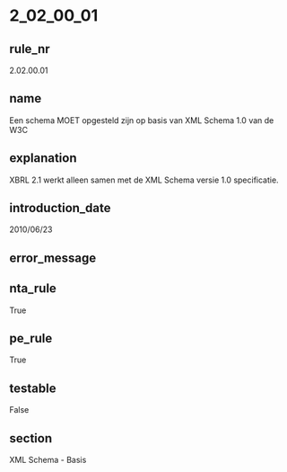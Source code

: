 # 2_02_00_01

## rule_nr
2.02.00.01

## name
Een schema MOET opgesteld zijn op basis van XML Schema 1.0 van de W3C

## explanation
XBRL 2.1 werkt alleen samen met de XML Schema versie 1.0 specificatie.

## introduction_date
2010/06/23

## error_message


## nta_rule
True

## pe_rule
True

## testable
False

## section
XML Schema - Basis

